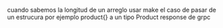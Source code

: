 cuando sabemos la longitud de un arreglo usar make
el caso de pasar de un estrucura por ejemplo product{} a un tipo Product response de grpc
